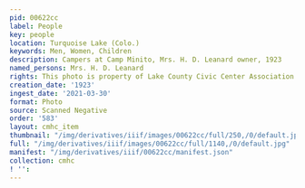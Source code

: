 ```yaml
---
pid: 00622cc
label: People
key: people
location: Turquoise Lake (Colo.)
keywords: Men, Women, Children
description: Campers at Camp Minito, Mrs. H. D. Leanard owner, 1923
named_persons: Mrs. H. D. Leanard
rights: This photo is property of Lake County Civic Center Association.
creation_date: '1923'
ingest_date: '2021-03-30'
format: Photo
source: Scanned Negative
order: '583'
layout: cmhc_item
thumbnail: "/img/derivatives/iiif/images/00622cc/full/250,/0/default.jpg"
full: "/img/derivatives/iiif/images/00622cc/full/1140,/0/default.jpg"
manifest: "/img/derivatives/iiif/00622cc/manifest.json"
collection: cmhc
! '': 
---
```

